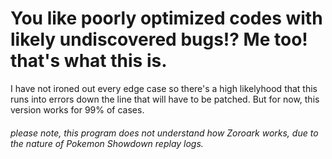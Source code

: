 # You like poorly optimized codes with likely undiscovered bugs!? Me too! that's what this is.
I have not ironed out every edge case so there's a high likelyhood that this runs into errors down the line that will have to be patched.
But for now, this version works for 99% of cases.
###### please note, this program does not understand how Zoroark works, due to the nature of Pokemon Showdown replay logs.
